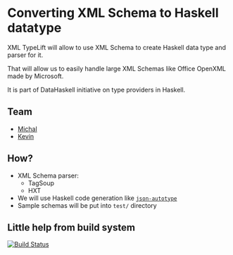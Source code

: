 # Converting XML Schema to Haskell datatype

XML TypeLift will allow to use XML Schema to create Haskell data type and parser for it.

That will allow us to easily handle large XML Schemas like Office OpenXML made by Microsoft.

It is part of DataHaskell initiative on type providers in Haskell.

## Team

* [Michal](http://github.com/mgajda)
* [Kevin](http://github.com/dataopt)

## How?

* XML Schema parser:
  - TagSoup
  - HXT
* We will use Haskell code generation like [`json-autotype`](http://github.com/mgajda/json-autotype)
* Sample schemas will be put into `test/` directory

## Little help from build system

[![Build Status](https://api.travis-ci.org/mgajda/json-autotype.svg?branch=master)](https://travis-ci.org/mgajda/xml-typelift)
